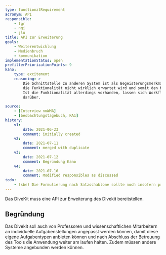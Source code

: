 ```yaml
---
type: functionalRequirement
acronym: API
responsible:    
    - fgr
    - ngi
    - jlü
title: API zur Erweiterung
goals: 
    - Weiterentwicklung
    - Medienbruch
    - kommunikation
implementationStatus: open
prefilterPriorizationPoints: 9
kano:
    type: excitement
    reasoning: >
        Die Schnittstelle zu anderen System ist als Begeisterungsmerkmal einzuordnen, da 
        die Funktionalität nicht wirklich erwartet wird und somit den Nutzern im normalen Gebrauch nicht fehlt. 
        Ist die Funktionalität allerdings vorhanden, lassen sich Workflows eventuell vereinfachen und die Nutzenden freuen sich 
        darüber.
    
source:
    - [Interview nnWMA]
    - [beobachtungstagebuch, KA1]
history:
    v1:
        date: 2021-06-23
        comment: initially created
    v2:
        date: 2021-07-11
        comment: merged with duplicate   
    v3:
        date: 2021-07-12
        comment: Begründung Kano
    v4:
        date: 2021-07-16
        comment: Modified responsibles as discussed
todo: 
    - (sbe) Die Formulierung nach Satzschablone sollte noch insofern präzisiert werden, dass um eine Erweiterung für neue Aufgabentypen geht.         
---
```


Das DiveKit muss eine API zur Erweiterung des Divekit bereitstellen.

## Begründung

Das Divekit soll auch von Professoren und wissenschaftlichen Mitarbeitern an individuelle Aufgabenstellungen angepasst werden können, damit diese eigene 
Aufgabentypen anbieten können und nach Abschluss der Betreuung des Tools die Anwendung weiter am laufen halten. Zudem müssen andere Systeme angebunden werden können.
